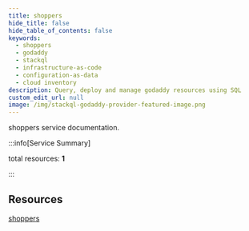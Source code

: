 ```yaml
---
title: shoppers
hide_title: false
hide_table_of_contents: false
keywords:
  - shoppers
  - godaddy
  - stackql
  - infrastructure-as-code
  - configuration-as-data
  - cloud inventory
description: Query, deploy and manage godaddy resources using SQL
custom_edit_url: null
image: /img/stackql-godaddy-provider-featured-image.png
---
```


shoppers service documentation.

:::info[Service Summary]

total resources: __1__  

:::

## Resources
<div class="row">
<div class="providerDocColumn">
<a href="/services/shoppers/shoppers/">shoppers</a>
</div>
<div class="providerDocColumn">

</div>
</div>
